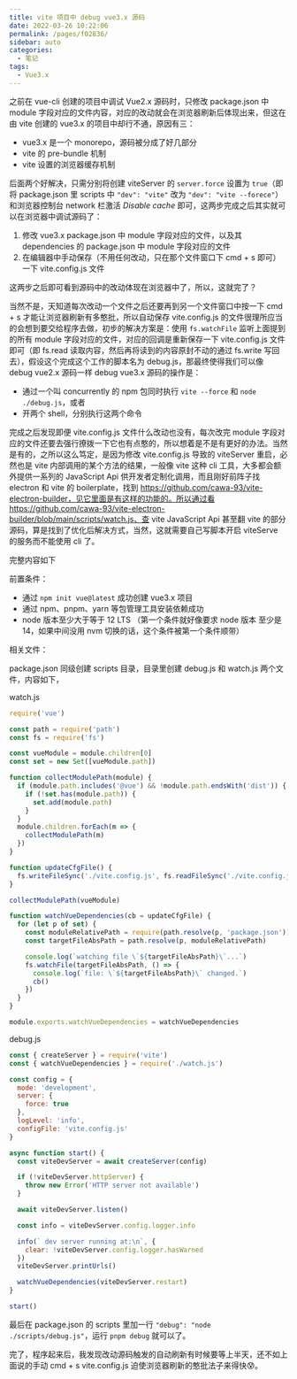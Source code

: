 ```yaml
---
title: vite 项目中 debug vue3.x 源码
date: 2022-03-26 10:22:06
permalink: /pages/f02836/
sidebar: auto
categories:
  - 笔记
tags:
  - Vue3.x
---
```

之前在 vue-cli 创建的项目中调试 Vue2.x 源码时，只修改 package.json 中 module 字段对应的文件内容，对应的改动就会在浏览器刷新后体现出来，但这在由 vite 创建的 vue3.x 的项目中却行不通，原因有三：

- vue3.x 是一个 monorepo，源码被分成了好几部分
- vite 的 pre-bundle 机制
- vite 设置的浏览器缓存机制

后面两个好解决，只需分别将创建 viteServer 的 `server.force` 设置为 `true`（即将 package.json 里 scripts 中 `"dev": "vite"` 改为 `"dev": "vite --forece"`） 和浏览器控制台 network 栏激活 _Disable cache_ 即可，这两步完成之后其实就可以在浏览器中调试源码了：

1. 修改 vue3.x package.json 中 module 字段对应的文件，以及其 dependencies 的 package.json 中 module 字段对应的文件
2. 在编辑器中手动保存（不用任何改动，只在那个文件窗口下 cmd + s 即可）一下 vite.config.js 文件

这两步之后即可看到源码中的改动体现在浏览器中了，所以，这就完了？

当然不是，天知道每次改动一个文件之后还要再到另一个文件窗口中按一下 cmd + s 才能让浏览器刷新有多憨批，所以自动保存 vite.config.js 的文件很理所应当的会想到要交给程序去做，初步的解决方案是：使用 `fs.watchFile` 监听上面提到的所有 module 字段对应的文件，对应的回调是重新保存一下 vite.config.js 文件即可（即 fs.read 读取内容，然后再将读到的内容原封不动的通过 fs.write 写回去），假设这个完成这个工作的脚本名为 debug.js，那最终使得我们可以像 debug vue2.x 源码一样 debug vue3.x 源码的操作是：

- 通过一个叫 concurrently 的 npm 包同时执行 `vite --force` 和 `node ./debug.js`，或者
- 开两个 shell，分别执行这两个命令

完成之后发现即便 vite.config.js 文件什么改动也没有，每次改完 module 字段对应的文件还要去强行撩拨一下它也有点憨的，所以想着是不是有更好的办法。当然是有的，之所以这么笃定，是因为修改 vite.config.js 导致的 viteServer 重启，必然也是 vite 内部调用的某个方法的结果，一般像 vite 这种 cli 工具，大多都会额外提供一系列的 JavaScript Api 供开发者定制化调用，而且刚好前阵子找 electron 和 vite 的 boilerplate，找到 https://github.com/cawa-93/vite-electron-builder，见它里面是有这样的功能的。所以通过看 https://github.com/cawa-93/vite-electron-builder/blob/main/scripts/watch.js、查 vite JavaScript Api 甚至翻 vite 的部分源码，算是找到了优化后解决方式，当然，这就需要自己写脚本开启 viteServe 的服务而不能使用 cli 了。

完整内容如下

前置条件：

- 通过 `npm init vue@latest` 成功创建 vue3.x 项目
- 通过 npm、pnpm、yarn 等包管理工具安装依赖成功
- node 版本至少大于等于 12 LTS （第一个条件就好像要求 node 版本 至少是 14，如果中间没用 nvm 切换的话，这个条件被第一个条件顺带）

相关文件：

package.json 同级创建 scripts 目录，目录里创建 debug.js 和 watch.js 两个文件，内容如下，

watch.js

```JavaScript
require('vue')

const path = require('path')
const fs = require('fs')

const vueModule = module.children[0]
const set = new Set([vueModule.path])

function collectModulePath(module) {
  if (module.path.includes('@vue') && !module.path.endsWith('dist')) {
    if (!set.has(module.path)) {
      set.add(module.path)
    }
  }
  module.children.forEach(m => {
    collectModulePath(m)
  })
}

function updateCfgFile() {
  fs.writeFileSync('./vite.config.js', fs.readFileSync('./vite.config.js'))
}

collectModulePath(vueModule)

function watchVueDependencies(cb = updateCfgFile) {
  for (let p of set) {
    const moduleRelativePath = require(path.resolve(p, 'package.json')).module
    const targetFileAbsPath = path.resolve(p, moduleRelativePath)

    console.log(`watching file \`${targetFileAbsPath}\`...`)
    fs.watchFile(targetFileAbsPath, () => {
      console.log(`file: \`${targetFileAbsPath}\` changed.`)
      cb()
    })
  }
}

module.exports.watchVueDependencies = watchVueDependencies
```

debug.js

```JavaScript
const { createServer } = require('vite')
const { watchVueDependencies } = require('./watch.js')

const config = {
  mode: 'development',
  server: {
    force: true
  },
  logLevel: 'info',
  configFile: 'vite.config.js'
}

async function start() {
  const viteDevServer = await createServer(config)

  if (!viteDevServer.httpServer) {
    throw new Error('HTTP server not available')
  }

  await viteDevServer.listen()

  const info = viteDevServer.config.logger.info

  info(` dev server running at:\n`, {
    clear: !viteDevServer.config.logger.hasWarned
  })
  viteDevServer.printUrls()

  watchVueDependencies(viteDevServer.restart)
}

start()
```
最后在 package.json 的 scripts 里加一行 `"debug": "node ./scripts/debug.js"`，运行 `pnpm debug` 就可以了。

完了，程序起来后，我发现改动源码触发的自动刷新有时候要等上半天，还不如上面说的手动 cmd + s vite.config.js 迫使浏览器刷新的憨批法子来得快😰。
